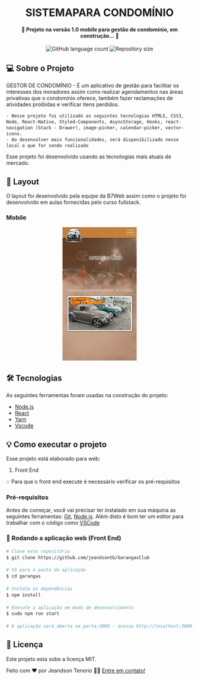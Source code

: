 <h1 align="center">
    SISTEMAPARA CONDOMÍNIO
</h1>

<h4 align="center"> 
	🚧 Projeto na versão 1.0 mobile para gestão de condomínio, em construção... 🚧
</h4>

<p align="center">
  <img alt="GitHub language count" src="https://img.shields.io/static/v1?label=Language&message=4&color=green&style=for-the-badge&logo=ghost">

  <img alt="Repository size" src="https://img.shields.io/static/v1?label=Last%20commit&message=February&color=yellowgreen&style=for-the-badge&logo=Slack">
</p>

## 💻 Sobre o Projeto

GESTOR DE CONDOMÍNIO - É um aplicativo de gestão para facilitar os interesses dos moradores assim como realizar agendamentos nas áreas privativas que o condomínio oferece, também fazer reclamações de atividades proibidas e verificar itens perdidos.

    - Nesse projeto foi utilizado as seguintes tecnologias HTML5, CSS3, Node, React-Native, Styled-Components, AsyncStorage, Hooks, react-navigation (Stack - Drawer), image-picker, calendar-picker, vector-icons. 
    - Ao desenvolver mais funcionalidades, será disponibilizado nesse local o que for sendo realizado

Esse projeto foi desenvolvido usando as tecnologias mais atuais de mercado.

## 🎨 Layout

O layout foi desenvolvido pela equipe da B7Web assim como o projeto foi desenvolvido em aulas fornecidas pelo curso fullstack. 

### Mobile

<p align="center">
  <img alt="Condomínio" title="#Condominio Club" src="https://raw.githubusercontent.com/jeandsontb/GarangasClub/master/public/assets/github_Img/mobile.png" width="200px">
</p>

## 🛠 Tecnologias

As seguintes ferramentas foram usadas na construção do projeto:

- [Node.js][nodejs]
- [React][reactjs]
- [Yarn][yarn]
- [Vscode][vscode]

## 💡 Como executar o projeto

Esse projeto está elaborado para web:

1. Front End 

💡 Para que o front end execute é necessário verificar os pré-requisitos

### Pré-requisitos

Antes de começar, você vai precisar ter instalado em sua máquina as seguintes ferramentas:
[Git](https://git-scm.com), [Node.js][nodejs]. 
Além disto é bom ter um editor para trabalhar com o código como [VSCode][vscode]

### 🧭 Rodando a aplicação web (Front End)

```bash
# Clone este repositório
$ git clone https://github.com/jeandsontb/GarangasClub

# Vá para a pasta da aplicação 
$ cd garangas

# Instale as dependências
$ npm install

# Execute a aplicação em modo de desenvolvimento
$ sudo npm run start

# A aplicação será aberta na porta:3000 - acesse http://localhost:3000

```

## 📝 Licença

Este projeto esta sobe a licença MIT.

Feito com ❤️ por Jeandson Tenorio 👋🏽 [Entre em contato!](https://www.linkedin.com/in/jeandson/)

[nodejs]: https://nodejs.org/
[reactjs]: https://reactjs.org
[yarn]: https://yarnpkg.com/
[vscode]: https://code.visualstudio.com/
